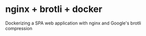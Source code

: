 # nginx + brotli + docker

Dockerizing a SPA web application with nginx and Google's brotli compression
